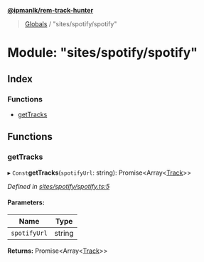 **[@ipmanlk/rem-track-hunter](../README.md)**

> [Globals](../globals.md) / "sites/spotify/spotify"

# Module: "sites/spotify/spotify"

## Index

### Functions

* [getTracks](_sites_spotify_spotify_.md#gettracks)

## Functions

### getTracks

▸ `Const`**getTracks**(`spotifyUrl`: string): Promise\<Array\<[Track](../interfaces/_types_general_.track.md)>>

*Defined in [sites/spotify/spotify.ts:5](https://github.com/ipmanlk/rem-track-hunter/blob/1b078d0/lib/sites/spotify/spotify.ts#L5)*

#### Parameters:

Name | Type |
------ | ------ |
`spotifyUrl` | string |

**Returns:** Promise\<Array\<[Track](../interfaces/_types_general_.track.md)>>
